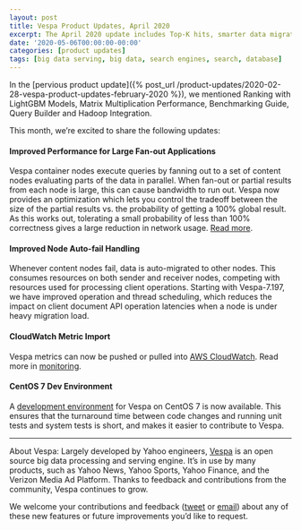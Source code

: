 ```yaml
---
layout: post
title: Vespa Product Updates, April 2020
excerpt: The April 2020 update includes Top-K hits, smarter data migration and CloudWatch integration. Contributing to Vespa is now easier with the release of a CentOS 7 dev environment.
date: '2020-05-06T00:00:00-00:00'
categories: [product updates]
tags: [big data serving, big data, search engines, search, database]
---
```


In the [pervious product update]({% post_url /product-updates/2020-02-28-vespa-product-updates-february-2020 %}),
we mentioned Ranking with LightGBM Models, Matrix Multiplication Performance, Benchmarking Guide, Query Builder and Hadoop Integration.

This month, we’re excited to share the following updates:


#### Improved Performance for Large Fan-out Applications
Vespa container nodes execute queries by fanning out to a set of content nodes evaluating parts of the data in parallel. When fan-out or partial results from each node is large, this can cause bandwidth to run out.
Vespa now provides an optimization which lets you control the tradeoff between the size of the partial results
vs. the probability of getting a 100% global result.
As this works out, tolerating a small probability of less than 100% correctness
gives a large reduction in network usage.
[Read more](https://docs.vespa.ai/documentation/reference/services-content.html#top-k-probability).


#### Improved Node Auto-fail Handling
Whenever content nodes fail, data is auto-migrated to other nodes.
This consumes resources on both sender and receiver nodes,
competing with resources used for processing client operations.
Starting with Vespa-7.197, we have improved operation and thread scheduling,
which reduces the impact on client document API operation latencies
when a node is under heavy migration load.


#### CloudWatch Metric Import
Vespa metrics can now be pushed or pulled into
[AWS CloudWatch](https://aws.amazon.com/cloudwatch/).
Read more in [monitoring](https://docs.vespa.ai/documentation/monitoring.html). 



#### CentOS 7 Dev Environment
A [development environment](https://github.com/vespa-engine/docker-image-dev#vespa-development-on-centos-7)
for Vespa on CentOS 7 is now available.
This ensures that the turnaround time between code changes and running unit tests and system tests is short,
and makes it easier to contribute to Vespa.

___
About Vespa: Largely developed by Yahoo engineers,
[Vespa](https://github.com/vespa-engine/vespa) is an open source big data processing and serving engine.
It’s in use by many products, such as Yahoo News, Yahoo Sports, Yahoo Finance, and the Verizon Media Ad Platform.
Thanks to feedback and contributions from the community, Vespa continues to grow.

We welcome your contributions and feedback ([tweet](https://twitter.com/vespaengine)
or [email](mailto:info@vespa.ai)) about any of these new features or future improvements you’d like to request.
